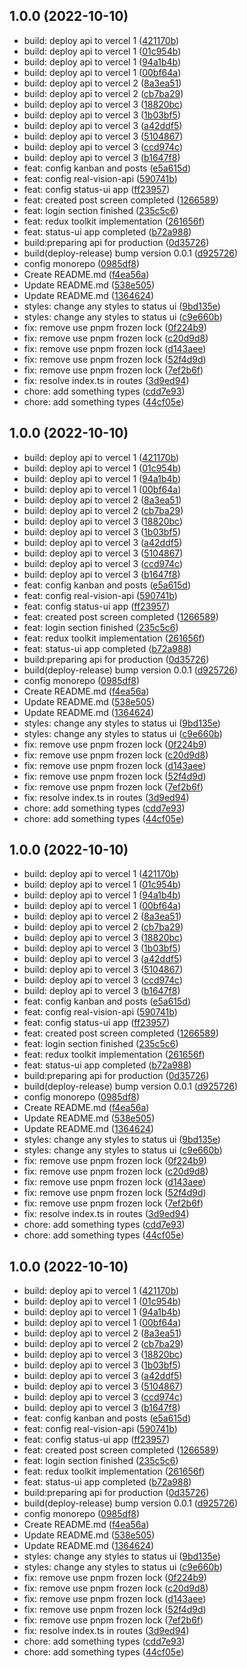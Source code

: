 ## 1.0.0 (2022-10-10)

* build: deploy api to vercel 1 ([421170b](https://github.com/rvesoftware/real-vision-monorepo/commit/421170b))
* build: deploy api to vercel 1 ([01c954b](https://github.com/rvesoftware/real-vision-monorepo/commit/01c954b))
* build: deploy api to vercel 1 ([94a1b4b](https://github.com/rvesoftware/real-vision-monorepo/commit/94a1b4b))
* build: deploy api to vercel 1 ([00bf64a](https://github.com/rvesoftware/real-vision-monorepo/commit/00bf64a))
* build: deploy api to vercel 2 ([8a3ea51](https://github.com/rvesoftware/real-vision-monorepo/commit/8a3ea51))
* build: deploy api to vercel 2 ([cb7ba29](https://github.com/rvesoftware/real-vision-monorepo/commit/cb7ba29))
* build: deploy api to vercel 3 ([18820bc](https://github.com/rvesoftware/real-vision-monorepo/commit/18820bc))
* build: deploy api to vercel 3 ([1b03bf5](https://github.com/rvesoftware/real-vision-monorepo/commit/1b03bf5))
* build: deploy api to vercel 3 ([a42ddf5](https://github.com/rvesoftware/real-vision-monorepo/commit/a42ddf5))
* build: deploy api to vercel 3 ([5104867](https://github.com/rvesoftware/real-vision-monorepo/commit/5104867))
* build: deploy api to vercel 3 ([ccd974c](https://github.com/rvesoftware/real-vision-monorepo/commit/ccd974c))
* build: deploy api to vercel 3 ([b1647f8](https://github.com/rvesoftware/real-vision-monorepo/commit/b1647f8))
* feat: config kanban and posts ([e5a615d](https://github.com/rvesoftware/real-vision-monorepo/commit/e5a615d))
* feat: config real-vision-api ([590741b](https://github.com/rvesoftware/real-vision-monorepo/commit/590741b))
* feat: config status-ui app ([ff23957](https://github.com/rvesoftware/real-vision-monorepo/commit/ff23957))
* feat: created post screen completed ([1266589](https://github.com/rvesoftware/real-vision-monorepo/commit/1266589))
* feat: login section finished ([235c5c6](https://github.com/rvesoftware/real-vision-monorepo/commit/235c5c6))
* feat: redux toolkit implementation ([261656f](https://github.com/rvesoftware/real-vision-monorepo/commit/261656f))
* feat: status-ui app completed ([b72a988](https://github.com/rvesoftware/real-vision-monorepo/commit/b72a988))
* build:preparing api for production ([0d35726](https://github.com/rvesoftware/real-vision-monorepo/commit/0d35726))
* build(deploy-release) bump version 0.0.1 ([d925726](https://github.com/rvesoftware/real-vision-monorepo/commit/d925726))
* config monorepo ([0985df8](https://github.com/rvesoftware/real-vision-monorepo/commit/0985df8))
* Create README.md ([f4ea56a](https://github.com/rvesoftware/real-vision-monorepo/commit/f4ea56a))
* Update README.md ([538e505](https://github.com/rvesoftware/real-vision-monorepo/commit/538e505))
* Update README.md ([1364624](https://github.com/rvesoftware/real-vision-monorepo/commit/1364624))
* styles: change any styles to status ui ([9bd135e](https://github.com/rvesoftware/real-vision-monorepo/commit/9bd135e))
* styles: change any styles to status ui ([c9e660b](https://github.com/rvesoftware/real-vision-monorepo/commit/c9e660b))
* fix: remove use pnpm frozen lock ([0f224b9](https://github.com/rvesoftware/real-vision-monorepo/commit/0f224b9))
* fix: remove use pnpm frozen lock ([c20d9d8](https://github.com/rvesoftware/real-vision-monorepo/commit/c20d9d8))
* fix: remove use pnpm frozen lock ([d143aee](https://github.com/rvesoftware/real-vision-monorepo/commit/d143aee))
* fix: remove use pnpm frozen lock ([52f4d9d](https://github.com/rvesoftware/real-vision-monorepo/commit/52f4d9d))
* fix: remove use pnpm frozen lock ([7ef2b6f](https://github.com/rvesoftware/real-vision-monorepo/commit/7ef2b6f))
* fix: resolve index.ts in routes ([3d9ed94](https://github.com/rvesoftware/real-vision-monorepo/commit/3d9ed94))
* chore: add something types ([cdd7e93](https://github.com/rvesoftware/real-vision-monorepo/commit/cdd7e93))
* chore: add something types ([44cf05e](https://github.com/rvesoftware/real-vision-monorepo/commit/44cf05e))



## 1.0.0 (2022-10-10)

* build: deploy api to vercel 1 ([421170b](https://github.com/rvesoftware/real-vision-monorepo/commit/421170b))
* build: deploy api to vercel 1 ([01c954b](https://github.com/rvesoftware/real-vision-monorepo/commit/01c954b))
* build: deploy api to vercel 1 ([94a1b4b](https://github.com/rvesoftware/real-vision-monorepo/commit/94a1b4b))
* build: deploy api to vercel 1 ([00bf64a](https://github.com/rvesoftware/real-vision-monorepo/commit/00bf64a))
* build: deploy api to vercel 2 ([8a3ea51](https://github.com/rvesoftware/real-vision-monorepo/commit/8a3ea51))
* build: deploy api to vercel 2 ([cb7ba29](https://github.com/rvesoftware/real-vision-monorepo/commit/cb7ba29))
* build: deploy api to vercel 3 ([18820bc](https://github.com/rvesoftware/real-vision-monorepo/commit/18820bc))
* build: deploy api to vercel 3 ([1b03bf5](https://github.com/rvesoftware/real-vision-monorepo/commit/1b03bf5))
* build: deploy api to vercel 3 ([a42ddf5](https://github.com/rvesoftware/real-vision-monorepo/commit/a42ddf5))
* build: deploy api to vercel 3 ([5104867](https://github.com/rvesoftware/real-vision-monorepo/commit/5104867))
* build: deploy api to vercel 3 ([ccd974c](https://github.com/rvesoftware/real-vision-monorepo/commit/ccd974c))
* build: deploy api to vercel 3 ([b1647f8](https://github.com/rvesoftware/real-vision-monorepo/commit/b1647f8))
* feat: config kanban and posts ([e5a615d](https://github.com/rvesoftware/real-vision-monorepo/commit/e5a615d))
* feat: config real-vision-api ([590741b](https://github.com/rvesoftware/real-vision-monorepo/commit/590741b))
* feat: config status-ui app ([ff23957](https://github.com/rvesoftware/real-vision-monorepo/commit/ff23957))
* feat: created post screen completed ([1266589](https://github.com/rvesoftware/real-vision-monorepo/commit/1266589))
* feat: login section finished ([235c5c6](https://github.com/rvesoftware/real-vision-monorepo/commit/235c5c6))
* feat: redux toolkit implementation ([261656f](https://github.com/rvesoftware/real-vision-monorepo/commit/261656f))
* feat: status-ui app completed ([b72a988](https://github.com/rvesoftware/real-vision-monorepo/commit/b72a988))
* build:preparing api for production ([0d35726](https://github.com/rvesoftware/real-vision-monorepo/commit/0d35726))
* build(deploy-release) bump version 0.0.1 ([d925726](https://github.com/rvesoftware/real-vision-monorepo/commit/d925726))
* config monorepo ([0985df8](https://github.com/rvesoftware/real-vision-monorepo/commit/0985df8))
* Create README.md ([f4ea56a](https://github.com/rvesoftware/real-vision-monorepo/commit/f4ea56a))
* Update README.md ([538e505](https://github.com/rvesoftware/real-vision-monorepo/commit/538e505))
* Update README.md ([1364624](https://github.com/rvesoftware/real-vision-monorepo/commit/1364624))
* styles: change any styles to status ui ([9bd135e](https://github.com/rvesoftware/real-vision-monorepo/commit/9bd135e))
* styles: change any styles to status ui ([c9e660b](https://github.com/rvesoftware/real-vision-monorepo/commit/c9e660b))
* fix: remove use pnpm frozen lock ([0f224b9](https://github.com/rvesoftware/real-vision-monorepo/commit/0f224b9))
* fix: remove use pnpm frozen lock ([c20d9d8](https://github.com/rvesoftware/real-vision-monorepo/commit/c20d9d8))
* fix: remove use pnpm frozen lock ([d143aee](https://github.com/rvesoftware/real-vision-monorepo/commit/d143aee))
* fix: remove use pnpm frozen lock ([52f4d9d](https://github.com/rvesoftware/real-vision-monorepo/commit/52f4d9d))
* fix: remove use pnpm frozen lock ([7ef2b6f](https://github.com/rvesoftware/real-vision-monorepo/commit/7ef2b6f))
* fix: resolve index.ts in routes ([3d9ed94](https://github.com/rvesoftware/real-vision-monorepo/commit/3d9ed94))
* chore: add something types ([cdd7e93](https://github.com/rvesoftware/real-vision-monorepo/commit/cdd7e93))
* chore: add something types ([44cf05e](https://github.com/rvesoftware/real-vision-monorepo/commit/44cf05e))



## 1.0.0 (2022-10-10)

* build: deploy api to vercel 1 ([421170b](https://github.com/rvesoftware/real-vision-monorepo/commit/421170b))
* build: deploy api to vercel 1 ([01c954b](https://github.com/rvesoftware/real-vision-monorepo/commit/01c954b))
* build: deploy api to vercel 1 ([94a1b4b](https://github.com/rvesoftware/real-vision-monorepo/commit/94a1b4b))
* build: deploy api to vercel 1 ([00bf64a](https://github.com/rvesoftware/real-vision-monorepo/commit/00bf64a))
* build: deploy api to vercel 2 ([8a3ea51](https://github.com/rvesoftware/real-vision-monorepo/commit/8a3ea51))
* build: deploy api to vercel 2 ([cb7ba29](https://github.com/rvesoftware/real-vision-monorepo/commit/cb7ba29))
* build: deploy api to vercel 3 ([18820bc](https://github.com/rvesoftware/real-vision-monorepo/commit/18820bc))
* build: deploy api to vercel 3 ([1b03bf5](https://github.com/rvesoftware/real-vision-monorepo/commit/1b03bf5))
* build: deploy api to vercel 3 ([a42ddf5](https://github.com/rvesoftware/real-vision-monorepo/commit/a42ddf5))
* build: deploy api to vercel 3 ([5104867](https://github.com/rvesoftware/real-vision-monorepo/commit/5104867))
* build: deploy api to vercel 3 ([ccd974c](https://github.com/rvesoftware/real-vision-monorepo/commit/ccd974c))
* build: deploy api to vercel 3 ([b1647f8](https://github.com/rvesoftware/real-vision-monorepo/commit/b1647f8))
* feat: config kanban and posts ([e5a615d](https://github.com/rvesoftware/real-vision-monorepo/commit/e5a615d))
* feat: config real-vision-api ([590741b](https://github.com/rvesoftware/real-vision-monorepo/commit/590741b))
* feat: config status-ui app ([ff23957](https://github.com/rvesoftware/real-vision-monorepo/commit/ff23957))
* feat: created post screen completed ([1266589](https://github.com/rvesoftware/real-vision-monorepo/commit/1266589))
* feat: login section finished ([235c5c6](https://github.com/rvesoftware/real-vision-monorepo/commit/235c5c6))
* feat: redux toolkit implementation ([261656f](https://github.com/rvesoftware/real-vision-monorepo/commit/261656f))
* feat: status-ui app completed ([b72a988](https://github.com/rvesoftware/real-vision-monorepo/commit/b72a988))
* build:preparing api for production ([0d35726](https://github.com/rvesoftware/real-vision-monorepo/commit/0d35726))
* build(deploy-release) bump version 0.0.1 ([d925726](https://github.com/rvesoftware/real-vision-monorepo/commit/d925726))
* config monorepo ([0985df8](https://github.com/rvesoftware/real-vision-monorepo/commit/0985df8))
* Create README.md ([f4ea56a](https://github.com/rvesoftware/real-vision-monorepo/commit/f4ea56a))
* Update README.md ([538e505](https://github.com/rvesoftware/real-vision-monorepo/commit/538e505))
* Update README.md ([1364624](https://github.com/rvesoftware/real-vision-monorepo/commit/1364624))
* styles: change any styles to status ui ([9bd135e](https://github.com/rvesoftware/real-vision-monorepo/commit/9bd135e))
* styles: change any styles to status ui ([c9e660b](https://github.com/rvesoftware/real-vision-monorepo/commit/c9e660b))
* fix: remove use pnpm frozen lock ([0f224b9](https://github.com/rvesoftware/real-vision-monorepo/commit/0f224b9))
* fix: remove use pnpm frozen lock ([c20d9d8](https://github.com/rvesoftware/real-vision-monorepo/commit/c20d9d8))
* fix: remove use pnpm frozen lock ([d143aee](https://github.com/rvesoftware/real-vision-monorepo/commit/d143aee))
* fix: remove use pnpm frozen lock ([52f4d9d](https://github.com/rvesoftware/real-vision-monorepo/commit/52f4d9d))
* fix: remove use pnpm frozen lock ([7ef2b6f](https://github.com/rvesoftware/real-vision-monorepo/commit/7ef2b6f))
* fix: resolve index.ts in routes ([3d9ed94](https://github.com/rvesoftware/real-vision-monorepo/commit/3d9ed94))
* chore: add something types ([cdd7e93](https://github.com/rvesoftware/real-vision-monorepo/commit/cdd7e93))
* chore: add something types ([44cf05e](https://github.com/rvesoftware/real-vision-monorepo/commit/44cf05e))



## 1.0.0 (2022-10-10)

* build: deploy api to vercel 1 ([421170b](https://github.com/rvesoftware/real-vision-monorepo/commit/421170b))
* build: deploy api to vercel 1 ([01c954b](https://github.com/rvesoftware/real-vision-monorepo/commit/01c954b))
* build: deploy api to vercel 1 ([94a1b4b](https://github.com/rvesoftware/real-vision-monorepo/commit/94a1b4b))
* build: deploy api to vercel 1 ([00bf64a](https://github.com/rvesoftware/real-vision-monorepo/commit/00bf64a))
* build: deploy api to vercel 2 ([8a3ea51](https://github.com/rvesoftware/real-vision-monorepo/commit/8a3ea51))
* build: deploy api to vercel 2 ([cb7ba29](https://github.com/rvesoftware/real-vision-monorepo/commit/cb7ba29))
* build: deploy api to vercel 3 ([18820bc](https://github.com/rvesoftware/real-vision-monorepo/commit/18820bc))
* build: deploy api to vercel 3 ([1b03bf5](https://github.com/rvesoftware/real-vision-monorepo/commit/1b03bf5))
* build: deploy api to vercel 3 ([a42ddf5](https://github.com/rvesoftware/real-vision-monorepo/commit/a42ddf5))
* build: deploy api to vercel 3 ([5104867](https://github.com/rvesoftware/real-vision-monorepo/commit/5104867))
* build: deploy api to vercel 3 ([ccd974c](https://github.com/rvesoftware/real-vision-monorepo/commit/ccd974c))
* build: deploy api to vercel 3 ([b1647f8](https://github.com/rvesoftware/real-vision-monorepo/commit/b1647f8))
* feat: config kanban and posts ([e5a615d](https://github.com/rvesoftware/real-vision-monorepo/commit/e5a615d))
* feat: config real-vision-api ([590741b](https://github.com/rvesoftware/real-vision-monorepo/commit/590741b))
* feat: config status-ui app ([ff23957](https://github.com/rvesoftware/real-vision-monorepo/commit/ff23957))
* feat: created post screen completed ([1266589](https://github.com/rvesoftware/real-vision-monorepo/commit/1266589))
* feat: login section finished ([235c5c6](https://github.com/rvesoftware/real-vision-monorepo/commit/235c5c6))
* feat: redux toolkit implementation ([261656f](https://github.com/rvesoftware/real-vision-monorepo/commit/261656f))
* feat: status-ui app completed ([b72a988](https://github.com/rvesoftware/real-vision-monorepo/commit/b72a988))
* build:preparing api for production ([0d35726](https://github.com/rvesoftware/real-vision-monorepo/commit/0d35726))
* build(deploy-release) bump version 0.0.1 ([d925726](https://github.com/rvesoftware/real-vision-monorepo/commit/d925726))
* config monorepo ([0985df8](https://github.com/rvesoftware/real-vision-monorepo/commit/0985df8))
* Create README.md ([f4ea56a](https://github.com/rvesoftware/real-vision-monorepo/commit/f4ea56a))
* Update README.md ([538e505](https://github.com/rvesoftware/real-vision-monorepo/commit/538e505))
* Update README.md ([1364624](https://github.com/rvesoftware/real-vision-monorepo/commit/1364624))
* styles: change any styles to status ui ([9bd135e](https://github.com/rvesoftware/real-vision-monorepo/commit/9bd135e))
* styles: change any styles to status ui ([c9e660b](https://github.com/rvesoftware/real-vision-monorepo/commit/c9e660b))
* fix: remove use pnpm frozen lock ([0f224b9](https://github.com/rvesoftware/real-vision-monorepo/commit/0f224b9))
* fix: remove use pnpm frozen lock ([c20d9d8](https://github.com/rvesoftware/real-vision-monorepo/commit/c20d9d8))
* fix: remove use pnpm frozen lock ([d143aee](https://github.com/rvesoftware/real-vision-monorepo/commit/d143aee))
* fix: remove use pnpm frozen lock ([52f4d9d](https://github.com/rvesoftware/real-vision-monorepo/commit/52f4d9d))
* fix: remove use pnpm frozen lock ([7ef2b6f](https://github.com/rvesoftware/real-vision-monorepo/commit/7ef2b6f))
* fix: resolve index.ts in routes ([3d9ed94](https://github.com/rvesoftware/real-vision-monorepo/commit/3d9ed94))
* chore: add something types ([cdd7e93](https://github.com/rvesoftware/real-vision-monorepo/commit/cdd7e93))
* chore: add something types ([44cf05e](https://github.com/rvesoftware/real-vision-monorepo/commit/44cf05e))



